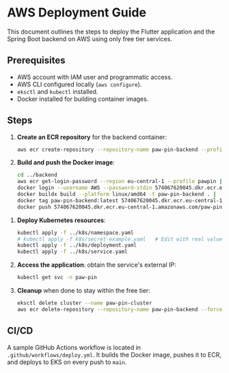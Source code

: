 # AWS Deployment Guide

This document outlines the steps to deploy the Flutter application and the Spring Boot backend on AWS using only free tier services.

## Prerequisites

- AWS account with IAM user and programmatic access.
- AWS CLI configured locally (`aws configure`).
- `eksctl` and `kubectl` installed.
- Docker installed for building container images.

## Steps

1. **Create an ECR repository** for the backend container:
   ```bash
   aws ecr create-repository --repository-name paw-pin-backend --profile pawpin
   ```
2. **Build and push the Docker image**:
   ```bash
   cd ../backend
   aws ecr get-login-password --region eu-central-1 --profile pawpin | \
   docker login --username AWS --password-stdin 574067620045.dkr.ecr.eu-central-1.amazonaws.com | \
   docker buildx build --platform linux/amd64 -t paw-pin-backend . |  \
   docker tag paw-pin-backend:latest 574067620045.dkr.ecr.eu-central-1.amazonaws.com/paw-pin-backend:latest | \
   docker push 574067620045.dkr.ecr.eu-central-1.amazonaws.com/paw-pin-backend:latest
   ```
   
[//]: # (TODO delete cluster.yaml, we will deploy EKS from AWS)
[//]: # (3. **Provision the EKS cluster** using `eksctl`:)

[//]: # (   ```bash)

[//]: # (   eksctl create cluster -f infra/eks/cluster.yaml)

[//]: # (   ```)

1. **Deploy Kubernetes resources**:
   ```bash
   kubectl apply -f ../k8s/namespace.yaml
   # kubectl apply -f k8s/secret-example.yaml   # Edit with real values
   kubectl apply -f ../k8s/deployment.yaml
   kubectl apply -f ../k8s/service.yaml
   ```
2. **Access the application**: obtain the service's external IP:
   ```bash
   kubectl get svc -n paw-pin
   ```
3. **Cleanup** when done to stay within the free tier:
   ```bash
   eksctl delete cluster --name paw-pin-cluster
   aws ecr delete-repository --repository-name paw-pin-backend --force
   ```

## CI/CD

A sample GitHub Actions workflow is located in `.github/workflows/deploy.yml`. It builds the Docker image, pushes it to ECR, and deploys to EKS on every push to `main`.


